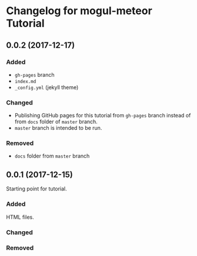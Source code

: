 # Changelog for mogul-meteor Tutorial

## 0.0.2 (2017-12-17)

### Added
- `gh-pages` branch
- `index.md`
- `_config.yml` (jekyll theme)

### Changed
- Publishing GitHub pages for this tutorial from `gh-pages` branch instead of from `docs` folder of `master` branch.
- `master` branch is intended to be run.

### Removed
- `docs` folder from `master` branch

## 0.0.1 (2017-12-15)
Starting point for tutorial.

### Added
HTML files.

### Changed
### Removed

